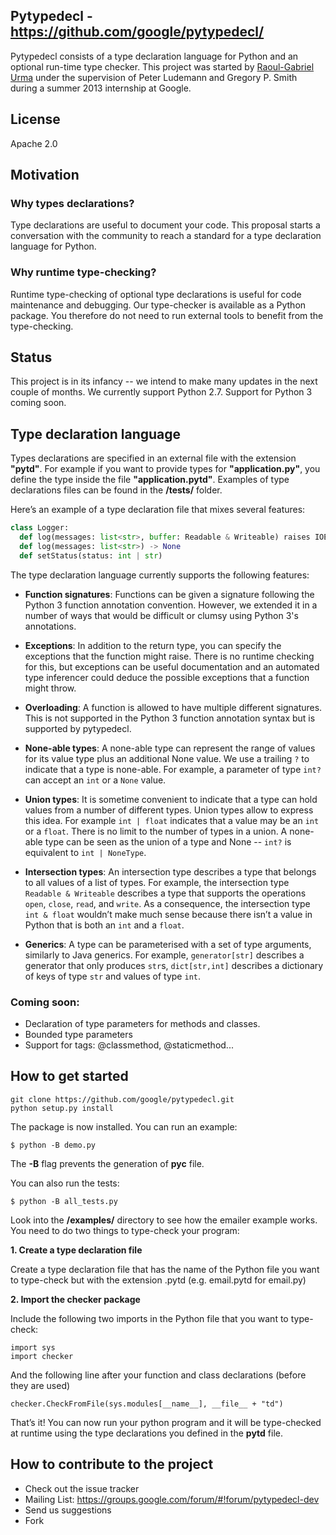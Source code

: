 ## Pytypedecl - https://github.com/google/pytypedecl/

Pytypedecl consists of a type declaration language for Python and an optional
run-time type checker. This project was started by [Raoul-Gabriel
Urma](http://www.urma.com) under the supervision of Peter Ludemann and Gregory
P. Smith during a summer 2013 internship at Google.

## License
Apache 2.0

## Motivation
### Why types declarations?

Type declarations are useful to document your code. This proposal starts a
conversation with the community to reach a standard for a type declaration
language for Python.

### Why runtime type-checking?
Runtime type-checking of optional type declarations is useful for code
maintenance and debugging. Our type-checker is available as a Python package.
You therefore do not need to run external tools to benefit from the
type-checking.

## Status
This project is in its infancy -- we intend to make many updates in the next
couple of months. We currently support Python 2.7. Support for Python 3 coming
soon.

## Type declaration language

Types declarations are specified in an external file with the
extension **"pytd"**. For example if you want to provide types for
**"application.py"**, you define the type inside the file
**"application.pytd"**. Examples of type declarations files can be
found in the **/tests/** folder.

Here’s an example of a type declaration file that mixes several features:
```python
class Logger:
  def log(messages: list<str>, buffer: Readable & Writeable) raises IOException
  def log(messages: list<str>) -> None
  def setStatus(status: int | str)
```


The type declaration language currently supports the following features:

* **Function signatures**: Functions can be given a signature following the
Python 3 function annotation convention. However, we extended it in a number of
ways that would be difficult or clumsy using Python 3's annotations.

* **Exceptions**: In addition to the return type, you can specify the
exceptions that the function might raise. There is no runtime checking
for this, but exceptions can be useful documentation and an automated
type inferencer could deduce the possible exceptions that a function
might throw.

* **Overloading**: A function is allowed to have multiple different signatures.
This is not supported in the Python 3 function annotation syntax but is
supported by pytypedecl.

* **None-able types**: A none-able type can represent the range of values for
its value type plus an additional None value. We use a trailing `?` to indicate
that a type is none-able. For example, a parameter of type `int?` can accept an
`int` or a `None` value.

* **Union types**: It is sometime convenient to indicate that a type can hold
values from a number of different types. Union types allow to express this
idea. For example `int | float` indicates that a value may be an `int` or a
`float`. There is no limit to the number of types in a union. A none-able type
can be seen as the union of a type and None -- `int?` is equivalent to
`int | NoneType`.

* **Intersection types**: An intersection type describes a type that
belongs to all values of a list of types. For example, the
intersection type `Readable & Writeable` describes a type that
supports the operations `open`, `close`, `read`, and `write`. As a
consequence, the intersection type `int & float` wouldn’t make much
sense because there isn’t a value in Python that is both an `int` and a
`float`.

* **Generics**: A type can be parameterised with a set of type arguments,
similarly to Java generics. For example, `generator[str]` describes a generator
that only produces `str`s, `dict[str,int]` describes a dictionary of keys of
type `str` and values of type `int`.

### Coming soon:
* Declaration of type parameters for methods and classes.
* Bounded type parameters
* Support for tags: @classmethod, @staticmethod...

## How to get started
```
git clone https://github.com/google/pytypedecl.git
python setup.py install
```
The package is now installed. You can run an example:
```
$ python -B demo.py
```
The **-B** flag prevents the generation of **pyc** file.

You can also run the tests:
```
$ python -B all_tests.py
```

Look into the **/examples/** directory to see how the emailer example
works. You need to do two things to type-check your program:

**1. Create a type declaration file**

Create a type declaration file that has the name of the Python file you want to
type-check but with the extension .pytd (e.g. email.pytd for email.py)

**2. Import the checker package**

Include the following two imports in the Python file that you want to
type-check:
```
import sys
import checker
```
And the following line after your function and class declarations (before they
are used)
```
checker.CheckFromFile(sys.modules[__name__], __file__ + "td")
```
That’s it! You can now run your python program and it will be type-checked at
runtime using the type declarations you defined in the **pytd** file.

## How to contribute to the project

* Check out the issue tracker
* Mailing List: https://groups.google.com/forum/#!forum/pytypedecl-dev
* Send us suggestions
* Fork

